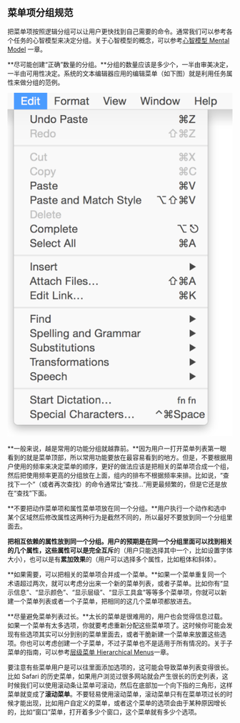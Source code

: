 ## 菜单项分组规范

把菜单项按照逻辑分组可以让用户更快找到自己需要的命令。通常我们可以参考各个任务的心智模型来决定分组。关于心智模型的概念，可以参考[心智模型 Mental Model]() 一章。

**尽可能创建“正确”数量的分组。**分组的数量应该是多少个，一半由审美决定，一半由可用性决定。系统的文本编辑器应用的编辑菜单（如下图）就是利用任务属性来做分组的范例。

![image](images/OSX_HIG_003_006.png)

**一般来说，越是常用的功能分组就越靠前。**因为用户一打开菜单列表第一眼看到的就是菜单顶部，所以常用功能要放在最容易看到的地方。但是，不要根据用户使用的频率来决定菜单的顺序，更好的做法应该是把相关的菜单项合成一个组，然后把使用频率更高的分组放在上面，组内的排布不根据频率来排。比如说，“查找下一个”（或者再次查找）的命令通常比“查找…”用更最频繁的，但是它还是放在“查找”下面。

**不要把动作菜单项和属性菜单项放在同一个分组。**用户执行一个动作和选中某个区域然后修改属性这两种行为是截然不同的，所以最好不要放到同一个分组里面去。

**把相互依赖的属性放到同一个分组。**用户的预期是在同一个分组里面可以找到相关的几个属性，这些属性可以是**完全互斥**的（用户只能选择其中一个，比如设置字体大小），也可以是有**累加效果**的（用户可以选择多个属性，比如粗体和斜体）。

**如果需要，可以把相关的菜单项合并成一个菜单。**如果一个菜单重复同一个术语超过两次，就可以考虑分出来一个新的菜单列表，或者子菜单。比如你有“显示信息”、“显示颜色”、“显示层级”、“显示工具盒”等等多个菜单项，你就可以新建一个菜单列表或者一个子菜单，把相同的这几个菜单项都放进去。

**尽量避免菜单列表过长。**太长的菜单是很难用的，用户也会觉得信息过载。如果一个菜单有太多选项，你就要考虑重新分配这些菜单项了。这时候你可能会发现有些选项其实可以分到别的菜单里面去，或者干脆新建一个菜单来放置这些选项。你也可以考虑创建一个子菜单，不过子菜单也不是适用于所有情况的。关于子菜单的指南，可以参考[层级菜单 Hierarchical Menus]()一章。

要注意有些菜单用户是可以往里面添加选项的，这可能会导致菜单列表变得很长。比如 Safari 的历史菜单，如果用户浏览过很多网站就会产生很长的历史列表，这时候我们可以使用滚动条让菜单可滚动，然后在底部加一个向下指的三角形，这样菜单就变成了**滚动菜单**。不要轻易使用滚动菜单，滚动菜单只有在菜单项过长的时候才能出现，比如用户自定义的菜单，或者这个菜单的选项会由于某种原因增长的，比如“窗口”菜单，打开着多少个窗口，这个菜单就有多少个选项。